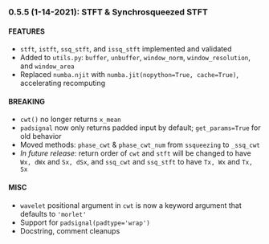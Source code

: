 ### 0.5.5 (1-14-2021): STFT & Synchrosqueezed STFT

#### FEATURES
 - `stft`, `istft`, `ssq_stft`, and `issq_stft` implemented and validated
 - Added to `utils.py`: `buffer`, `unbuffer`, `window_norm`, `window_resolution`, and `window_area`
 - Replaced `numba.njit` with `numba.jit(nopython=True, cache=True)`, accelerating recomputing

#### BREAKING
 - `cwt()` no longer returns `x_mean`
 - `padsignal` now only returns padded input by default; `get_params=True` for old behavior
 - Moved methods: `phase_cwt` & `phase_cwt_num` from `ssqueezing` to `_ssq_cwt`
 - _In future release_: return order of `cwt` and `stft` will be changed to have `Wx, dWx` and `Sx, dSx`, and `ssq_cwt` and `ssq_stft` to have `Tx, Wx` and `Tx, Sx`

#### MISC
 - `wavelet` positional argument in `cwt` is now a keyword argument that defaults to `'morlet'`
 - Support for `padsignal(padtype='wrap')`
 - Docstring, comment cleanups
